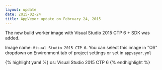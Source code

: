 ```yaml
---
layout: update
date: 2015-02-24
title: AppVeyor update on February 24, 2015
---
```


The new build worker image with Visual Studio 2015 CTP 6 + SDK was added.

Image name: `Visual Studio 2015 CTP 6`. You can select this image in "OS" dropdown on Environment tab of project settings or set in `appveyor.yml`

{% highlight yaml %}
os: Visual Studio 2015 CTP 6
{% endhighlight %}
